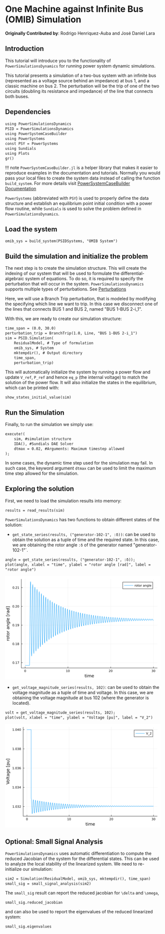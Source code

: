 # One Machine against Infinite Bus (OMIB) Simulation

**Originally Contributed by**: Rodrigo Henriquez-Auba and José Daniel Lara

## Introduction

This tutorial will introduce you to the functionality of `PowerSimulationsDynamics`
for running power system dynamic simulations.

This tutorial presents a simulation of a two-bus system with an infinite bus (represented as a voltage source behind an impedance) at bus 1, and a classic machine on bus 2. The perturbation will be the trip of one of the two circuits (doubling its resistance and impedance) of the line that connects both buses.

## Dependencies

```@repl tutorial_omib
using PowerSimulationsDynamics
PSID = PowerSimulationsDynamics
using PowerSystemCaseBuilder
using PowerSystems
const PSY = PowerSystems
using Sundials
using Plots
gr()
```

!!! note
    `PowerSystemCaseBuilder.jl` is a helper library that makes it easier to reproduce examples in the documentation and tutorials. Normally you would pass your local files to create the system data instead of calling the function `build_system`.
    For more details visit [PowerSystemCaseBuilder Documentation](https://nrel-sienna.github.io/PowerSystems.jl/stable/tutorials/powersystembuilder/)

`PowerSystems` (abbreviated with `PSY`) is used to properly define the data structure and establish an equilibrium point initial condition with a power flow routine, while `Sundials` is used to solve the problem defined in `PowerSimulationsDynamics`.

## Load the system

```@repl tutorial_omib
omib_sys = build_system(PSIDSystems, "OMIB System")
```

## Build the simulation and initialize the problem

The next step is to create the simulation structure. This will create the indexing of our system that will be used to formulate the differential-algebraic system of equations. To do so, it is required to specify the perturbation that will occur in the system. `PowerSimulationsDynamics` supports multiple types of perturbations. See [Perturbations](@ref)

Here, we will use a Branch Trip perturbation, that is modeled by modifying the specifying which line we want to trip. In this case we disconnect one of the lines that connects BUS 1 and BUS 2, named "BUS 1-BUS 2-i_1".

With this, we are ready to create our simulation structure:

```@repl tutorial_omib
time_span = (0.0, 30.0)
perturbation_trip = BranchTrip(1.0, Line, "BUS 1-BUS 2-i_1")
sim = PSID.Simulation(
    ResidualModel, # Type of formulation
    omib_sys, # System
    mktempdir(), # Output directory
    time_span,
    perturbation_trip)
```

This will automatically initialize the system by running a power flow and update `V_ref`, `P_ref` and hence `eq_p` (the internal voltage) to match the solution of the power flow. It will also initialize the states in the equilibrium, which can be printed with:

```@repl tutorial_omib
show_states_initial_value(sim)
```

## Run the Simulation

Finally, to run the simulation we simply use:

```@repl tutorial_omib
execute!(
    sim, #simulation structure
    IDA(), #Sundials DAE Solver
    dtmax = 0.02, #Arguments: Maximum timestep allowed
);
```

In some cases, the dynamic time step used for the simulation may fail. In such case, the keyword argument `dtmax` can be used to limit the maximum time step allowed for the simulation.

## Exploring the solution

First, we need to load the simulation results into memory:

```@repl tutorial_omib
results = read_results(sim)
```

`PowerSimulationsDynamics` has two functions to obtain different states of the solution:

- `get_state_series(results, ("generator-102-1", :δ))`: can be used to obtain the solution as a tuple of time and the required state. In this case, we are obtaining the rotor angle `:δ` of the generator named "generator-102-1"`.

```@repl tutorial_omib
angle = get_state_series(results, ("generator-102-1", :δ));
plot(angle, xlabel = "time", ylabel = "rotor angle [rad]", label = "rotor angle")
```

![plot](figs/omib_angle.svg)

- `get_voltage_magnitude_series(results, 102)`: can be used to obtain the voltage magnitude as a tuple of time and voltage. In this case, we are obtaining the voltage magnitude at bus 102 (where the generator is located).

```@repl tutorial_omib
volt = get_voltage_magnitude_series(results, 102);
plot(volt, xlabel = "time", ylabel = "Voltage [pu]", label = "V_2")
```

![plot](figs/omib_volt.svg)

## Optional: Small Signal Analysis

`PowerSimulationsDynamics` uses automatic differentiation to compute the reduced Jacobian of the system for the differential states. This can be used to analyze the local stability of the linearized system. We need to re-initialize our simulation:

```@repl tutorial_omib
sim2 = Simulation(ResidualModel, omib_sys, mktempdir(), time_span)
small_sig = small_signal_analysis(sim2)
```

The `small_sig` result can report the reduced jacobian for ``\delta`` and ``\omega``,

```@repl tutorial_omib
small_sig.reduced_jacobian
```

and can also be used to report the eigenvalues of the reduced linearized system:

```@repl tutorial_omib
small_sig.eigenvalues
```
